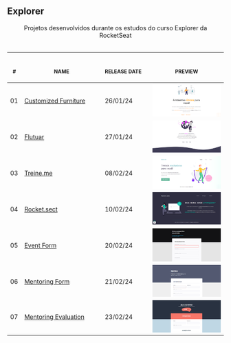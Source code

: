 ## Explorer

<p align="center">
    Projetos desenvolvidos durante os estudos do curso Explorer da RocketSeat <br>
    <br><table>
    <thead>
        <tr>
            <th align="center">
                <img width="20" height="1"> 
                <p>
                    <small>#</small>
                </p>
            </th>
            <th align="center">
                <img width="300" height="1"> 
                <p> 
                    <small>
                        NAME
                    </small>
                </p>
            </th>
            <th align="left">
                <img width="140" height="1">
                <p align="left"> 
                    <small>
                    RELEASE DATE
                    </small>
                </p>
            </th>
            <th align="center">
                <img width="201" height="1">
                <p align="center"> 
                    <small>
                    PREVIEW
                    </small>
                </p>
            </th>
        </tr>
    </thead>
  <tbody>
      <tr>
        <td>01</td>
        <td><a href="01-customized-furniture">Customized Furniture </a></td>
        <td>26/01/24<td>
        <a href="01-customized-furniture"><img width="300px" src="01-customized-furniture/.github/preview.png" /></a>
      </tr>
      <tr>
        <td>02</td>
        <td><a href="02-flutuar">Flutuar</a></td>
        <td>27/01/24<td>
        <a href="02-flutuar"><img width="300px" src="02-flutuar/.github/preview.png" /></a>
      </tr>
      <tr>
        <td>03</td>
        <td><a href="03-treineme">Treine.me</a></td>
        <td>08/02/24<td>
        <a href="03-treineme"><img width="300px" src="03-treineme/.github/preview.png" /></a>
      </tr>
      <tr>
        <td>04</td>
        <td><a href="04-rocketsect">Rocket.sect</a></td>
        <td>10/02/24<td>
        <a href="04-rocketsect"><img width="300px" src="04-rocketsect/.github/preview.png" /></a>
      </tr>
      <tr>
        <td>05</td>
        <td><a href="05-event-form">Event Form</a></td>
        <td>20/02/24<td>
        <a href="05-event-form"><img width="300px" src="05-event-form/.github/preview.png" /></a>
      </tr>
      <tr>
        <td>06</td>
        <td><a href="06-mentoring-form">Mentoring Form</a></td>
        <td>21/02/24<td>
        <a href="06-mentoring-form"><img width="300px" src="06-mentoring-form/.github/preview.png" /></a>
      </tr>
      <tr>
        <td>07</td>
        <td><a href="07-mentoring-evaluation">Mentoring Evaluation</a></td>
        <td>23/02/24<td>
        <a href="07-mentoring-evaluation"><img width="300px" src="07-mentoring-evaluation/.github/preview.png" /></a>
      </tr>
    </tbody>
</table></p>
